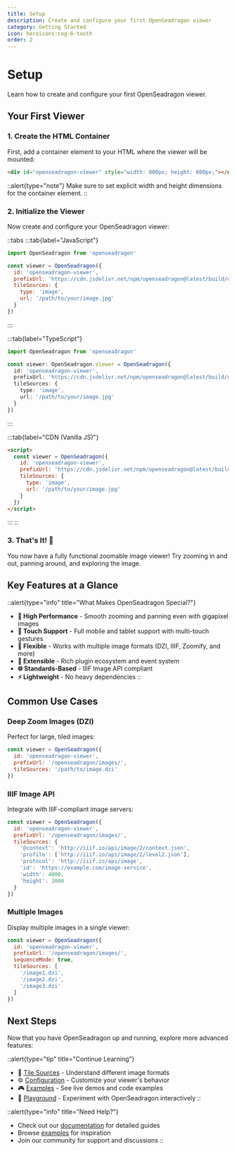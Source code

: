 ```yaml
---
title: Setup
description: Create and configure your first OpenSeadragon viewer
category: Getting Started
icon: heroicons:cog-6-tooth
order: 2
---
```


# Setup

Learn how to create and configure your first OpenSeadragon viewer.

## Your First Viewer

### 1. Create the HTML Container

First, add a container element to your HTML where the viewer will be mounted:

```html
<div id="openseadragon-viewer" style="width: 800px; height: 600px;"></div>
```

::alert{type="note"}
Make sure to set explicit width and height dimensions for the container element.
::

### 2. Initialize the Viewer

Now create and configure your OpenSeadragon viewer:

::tabs
:::tab{label="JavaScript"}
```javascript
import OpenSeadragon from 'openseadragon'

const viewer = OpenSeadragon({
  id: 'openseadragon-viewer',
  prefixUrl: 'https://cdn.jsdelivr.net/npm/openseadragon@latest/build/openseadragon/images/',
  tileSources: {
    type: 'image',
    url: '/path/to/your/image.jpg'
  }
})
```
:::

:::tab{label="TypeScript"}
```typescript
import OpenSeadragon from 'openseadragon'

const viewer: OpenSeadragon.Viewer = OpenSeadragon({
  id: 'openseadragon-viewer',
  prefixUrl: 'https://cdn.jsdelivr.net/npm/openseadragon@latest/build/openseadragon/images/',
  tileSources: {
    type: 'image',
    url: '/path/to/your/image.jpg'
  }
})
```
:::

:::tab{label="CDN (Vanilla JS)"}
```html
<script>
  const viewer = OpenSeadragon({
    id: 'openseadragon-viewer',
    prefixUrl: 'https://cdn.jsdelivr.net/npm/openseadragon@latest/build/openseadragon/images/',
    tileSources: {
      type: 'image',
      url: '/path/to/your/image.jpg'
    }
  })
</script>
```
:::
::

### 3. That's It! 🎉

You now have a fully functional zoomable image viewer! Try zooming in and out, panning around, and exploring the image.

## Key Features at a Glance

::alert{type="info" title="What Makes OpenSeadragon Special?"}
- **🚀 High Performance** - Smooth zooming and panning even with gigapixel images
- **📱 Touch Support** - Full mobile and tablet support with multi-touch gestures
- **🎨 Flexible** - Works with multiple image formats (DZI, IIIF, Zoomify, and more)
- **🔧 Extensible** - Rich plugin ecosystem and event system
- **🌐 Standards-Based** - IIIF Image API compliant
- **⚡ Lightweight** - No heavy dependencies
::

## Common Use Cases

### Deep Zoom Images (DZI)

Perfect for large, tiled images:

```javascript
const viewer = OpenSeadragon({
  id: 'openseadragon-viewer',
  prefixUrl: '/openseadragon/images/',
  tileSources: '/path/to/image.dzi'
})
```

### IIIF Image API

Integrate with IIIF-compliant image servers:

```javascript
const viewer = OpenSeadragon({
  id: 'openseadragon-viewer',
  prefixUrl: '/openseadragon/images/',
  tileSources: {
    '@context': 'http://iiif.io/api/image/2/context.json',
    'profile': ['http://iiif.io/api/image/2/level2.json'],
    'protocol': 'http://iiif.io/api/image',
    'id': 'https://example.com/image-service',
    'width': 4000,
    'height': 3000
  }
})
```

### Multiple Images

Display multiple images in a single viewer:

```javascript
const viewer = OpenSeadragon({
  id: 'openseadragon-viewer',
  prefixUrl: '/openseadragon/images/',
  sequenceMode: true,
  tileSources: [
    '/image1.dzi',
    '/image2.dzi',
    '/image3.dzi'
  ]
})
```

## Next Steps

Now that you have OpenSeadragon up and running, explore more advanced features:

::alert{type="tip" title="Continue Learning"}
- 🎨 [Tile Sources](/docs/tile-sources) - Understand different image formats
- ⚙️ [Configuration](/docs/configuration) - Customize your viewer's behavior
- 🎮 [Examples](/examples) - See live demos and code examples
- 🎪 [Playground](/playground) - Experiment with OpenSeadragon interactively
::

::alert{type="info" title="Need Help?"}
- Check out our [documentation](/docs) for detailed guides
- Browse [examples](/examples) for inspiration
- Join our community for support and discussions
::
